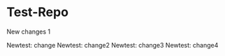 Test-Repo
=========
New changes 1

Newtest: change
Newtest: change2
Newtest: change3
Newtest: change4
